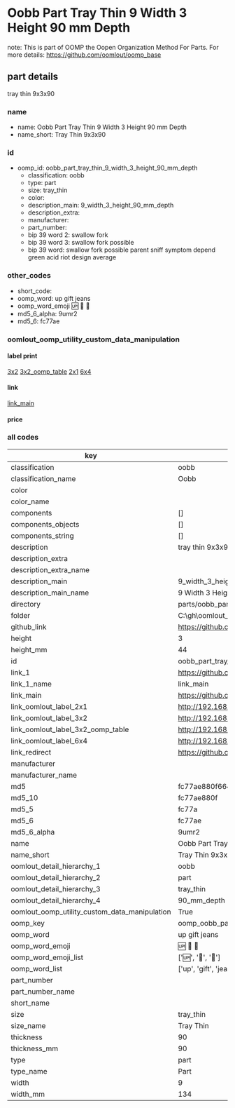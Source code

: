 # Oobb Part Tray Thin 9 Width 3 Height 90 mm Depth  

note: This is part of OOMP the Oopen Organization Method For Parts. For more details: https://github.com/oomlout/oomp_base

##  part details
  



tray thin 9x3x90



### name
* name: Oobb Part Tray Thin 9 Width 3 Height 90 mm Depth
* name_short: Tray Thin 9x3x90 
### id
* oomp_id: oobb_part_tray_thin_9_width_3_height_90_mm_depth
  * classification: oobb
  * type: part
  * size: tray_thin
  * color: 
  * description_main: 9_width_3_height_90_mm_depth
  * description_extra: 
  * manufacturer: 
  * part_number: 
  * bip 39 word 2: swallow fork
  * bip 39 word 3: swallow fork possible
  * bip 39 word: swallow fork possible parent sniff symptom depend green acid riot design average

### other_codes
* short_code: 
* oomp_word: up gift jeans
* oomp_word_emoji :up: :gift: :jeans:
* md5_6_alpha: 9umr2
* md5_6: fc77ae






### oomlout_oomp_utility_custom_data_manipulation
#### label print
[3x2](http://192.168.1.245:1112/?label=oomp%209umr2)
[3x2_oomp_table](http://192.168.1.108:1112/?label=oomp%209umr2)
[2x1](http://192.168.1.242:1112/?label=oomp%209umr2)
[6x4](http://192.168.1.55:1112/?label=oomp%209umr2)    

#### link

[link_main](https://github.com/oomlout/oomlout_oobb_version_4_generated_parts/tree/main/navigation_oomp/oobb/part/tray_thin/9_width_3_height_90_mm_depth/part)                              

#### price







### all codes 
| key | value |  
| --- | --- |  
| classification | oobb |  
| classification_name | Oobb |  
| color |  |  
| color_name |  |  
| components | [] |  
| components_objects | [] |  
| components_string | [] |  
| description | tray thin 9x3x90 |  
| description_extra |  |  
| description_extra_name |  |  
| description_main | 9_width_3_height_90_mm_depth |  
| description_main_name | 9 Width 3 Height 90 mm Depth |  
| directory | parts/oobb_part_tray_thin_9_width_3_height_90_mm_depth |  
| folder | C:\gh\oomlout_oobb_version_4_generated_parts\parts\oobb_part_tray_thin_9_width_3_height_90_mm_depth |  
| github_link | https://github.com/oomlout/oomlout_oomp_part_src/tree/main/parts/oobb_part_tray_thin_9_width_3_height_90_mm_depth |  
| height | 3 |  
| height_mm | 44 |  
| id | oobb_part_tray_thin_9_width_3_height_90_mm_depth |  
| link_1 | https://github.com/oomlout/oomlout_oobb_version_4_generated_parts/tree/main/navigation_oomp/oobb/part/tray_thin/9_width_3_height_90_mm_depth/part |  
| link_1_name | link_main |  
| link_main | https://github.com/oomlout/oomlout_oobb_version_4_generated_parts/tree/main/navigation_oomp/oobb/part/tray_thin/9_width_3_height_90_mm_depth/part |  
| link_oomlout_label_2x1 | http://192.168.1.242:1112/?label=oomp%209umr2 |  
| link_oomlout_label_3x2 | http://192.168.1.245:1112/?label=oomp%209umr2 |  
| link_oomlout_label_3x2_oomp_table | http://192.168.1.108:1112/?label=oomp%209umr2 |  
| link_oomlout_label_6x4 | http://192.168.1.55:1112/?label=oomp%209umr2 |  
| link_redirect | https://github.com/oomlout/oomlout_oobb_version_4_generated_parts/tree/main/parts/oobb_tray_thin_09_03_90 |  
| manufacturer |  |  
| manufacturer_name |  |  
| md5 | fc77ae880f66475f7266ba035116ded8 |  
| md5_10 | fc77ae880f |  
| md5_5 | fc77a |  
| md5_6 | fc77ae |  
| md5_6_alpha | 9umr2 |  
| name | Oobb Part Tray Thin 9 Width 3 Height 90 mm Depth |  
| name_short | Tray Thin 9x3x90  |  
| oomlout_detail_hierarchy_1 | oobb |  
| oomlout_detail_hierarchy_2 | part |  
| oomlout_detail_hierarchy_3 | tray_thin |  
| oomlout_detail_hierarchy_4 | 90_mm_depth |  
| oomlout_oomp_utility_custom_data_manipulation | True |  
| oomp_key | oomp_oobb_part_tray_thin_9_width_3_height_90_mm_depth |  
| oomp_word | up gift jeans |  
| oomp_word_emoji | :up: :gift: :jeans: |  
| oomp_word_emoji_list | [':up:', ':gift:', ':jeans:'] |  
| oomp_word_list | ['up', 'gift', 'jeans'] |  
| part_number |  |  
| part_number_name |  |  
| short_name |  |  
| size | tray_thin |  
| size_name | Tray Thin |  
| thickness | 90 |  
| thickness_mm | 90 |  
| type | part |  
| type_name | Part |  
| width | 9 |  
| width_mm | 134 |  
